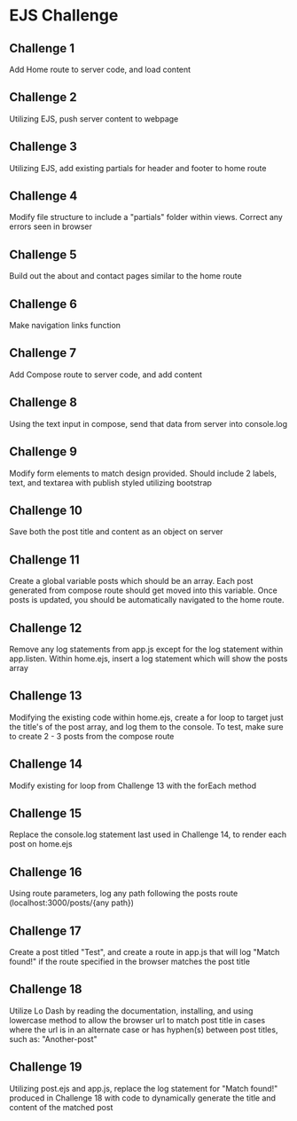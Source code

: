 # EJS Challenge

## Challenge 1

Add Home route to server code, and load content

## Challenge 2

Utilizing EJS, push server content to webpage

## Challenge 3

Utilizing EJS, add existing partials for header and footer to home route

## Challenge 4

Modify file structure to include a "partials" folder within views. Correct any errors seen in browser

## Challenge 5

Build out the about and contact pages similar to the home route

## Challenge 6

Make navigation links function

## Challenge 7

Add Compose route to server code, and add content

## Challenge 8

Using the text input in compose, send that data from server into console.log

## Challenge 9

Modify form elements to match design provided. Should include 2 labels, text, and textarea with publish styled utilizing bootstrap

## Challenge 10
Save both the post title and content as an object on server

## Challenge 11
Create a global variable posts which should be an array. Each post generated from compose route should get moved into this variable. Once posts is updated, you should be automatically navigated to the home route.

## Challenge 12
Remove any log statements from app.js except for the log statement within app.listen. Within home.ejs, insert a log statement which will show the posts array

## Challenge 13
Modifying the existing code within home.ejs, create a for loop to target just the title's of the post array, and log them to the console. To test, make sure to create 2 - 3 posts from the compose route

## Challenge 14
Modify existing for loop from Challenge 13 with the forEach method

## Challenge 15
Replace the console.log statement last used in Challenge 14, to render each post on home.ejs

## Challenge 16
Using route parameters, log any path following the posts route (localhost:3000/posts/{any path})

## Challenge 17
Create a post titled "Test", and create a route in app.js that will log "Match found!" if the route specified in the browser matches the post title

## Challenge 18
Utilize Lo Dash by reading the documentation, installing, and using lowercase method to allow the browser url to match post title in cases where the url is in an alternate case or has hyphen(s) between post titles, such as: "Another-post"

## Challenge 19
Utilizing post.ejs and app.js, replace the log statement for "Match found!" produced in Challenge 18 with code to dynamically generate the title and content of the matched post
